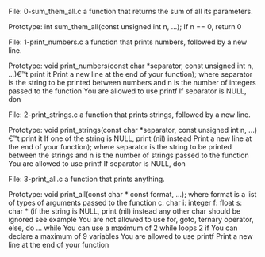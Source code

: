 File: 0-sum_them_all.c
a function that returns the sum of all its parameters.

Prototype: int sum_them_all(const unsigned int n, ...); If n == 0, return 0

File: 1-print_numbers.c
a function that prints numbers, followed by a new line.

Prototype: void print_numbers(const char *separator, const unsigned int n, ...)€™t print it Print a new line at the end of your function); where separator is the string to be printed between numbers and n is the number of integers passed to the function You are allowed to use printf If separator is NULL, don

File: 2-print_strings.c
a function that prints strings, followed by a new line.

Prototype: void print_strings(const char *separator, const unsigned int n, ...)€™t print it If one of the string is NULL, print (nil) instead Print a new line at the end of your function); where separator is the string to be printed between the strings and n is the number of strings passed to the function You are allowed to use printf If separator is NULL, don

File: 3-print_all.c
a function that prints anything.

Prototype: void print_all(const char * const format, ...); where format is a list of types of arguments passed to the function c: char i: integer f: float s: char * (if the string is NULL, print (nil) instead any other char should be ignored see example You are not allowed to use for, goto, ternary operator, else, do ... while You can use a maximum of 2 while loops 2 if You can declare a maximum of 9 variables You are allowed to use printf Print a new line at the end of your function
